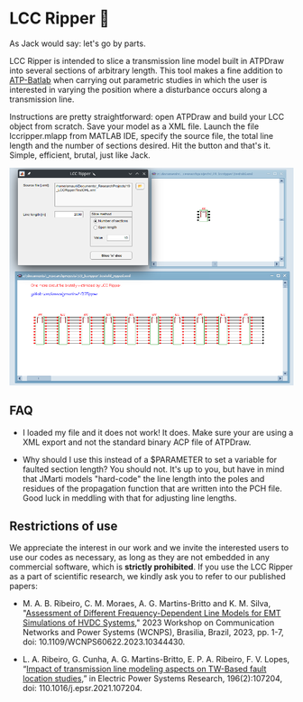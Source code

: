 # LCC Ripper 🔪

As Jack would say: let's go by parts.

LCC Ripper is intended to slice a transmission line model built in ATPDraw into several sections of arbitrary length. This tool makes a fine addition to [ATP-Batlab](https://github.com/amaurigmartins/ATPBatlab) when carrying out parametric studies in which the user is interested in varying the position where a disturbance occurs along a transmission line.

Instructions are pretty straightforward: open ATPDraw and build your LCC object from scratch. Save your model as a XML file. Launch the file lccripper.mlapp from MATLAB IDE, specify the source file, the total line length and the number of sections desired. Hit the button and that's it. Simple, efficient, brutal, just like Jack.

[![Screenshot #1](https://github.com/amaurigmartins/LCCRipper/blob/main/Screenshot1.png?raw=true)](https://github.com/amaurigmartins/LCCRipper/blob/main/Screenshot1.png?raw=true) 

## FAQ

- I loaded my file and it does not work!
  It does. Make sure your are using a XML export and not the standard binary ACP file of ATPDraw.

- Why should I use this instead of a $PARAMETER to set a variable for faulted section length?
  You should not. It's up to you, but have in mind that JMarti models "hard-code" the line length into the poles and residues of the propagation function that are written into the PCH file. Good luck in meddling with that for adjusting line lengths.

## Restrictions of use

We appreciate the interest in our work and we invite the interested users to use our codes as necessary, as long as they are not embedded in any commercial software, which is **strictly prohibited**. If you use the LCC Ripper as a part of scientific research, we kindly ask you to refer to our published papers:

- M. A. B. Ribeiro, C. M. Moraes, A. G. Martins-Britto and K. M. Silva, "[Assessment of Different Frequency-Dependent Line Models for EMT Simulations of HVDC Systems](https://ieeexplore.ieee.org/document/10344430)," 2023 Workshop on Communication Networks and Power Systems (WCNPS), Brasilia, Brazil, 2023, pp. 1-7, doi: 10.1109/WCNPS60622.2023.10344430.
  
- L. A. Ribeiro, G. Cunha, A. G. Martins-Britto, E. P. A. Ribeiro, F. V. Lopes, “[Impact of transmission line modeling aspects on TW-Based fault location studies](https://www.sciencedirect.com/science/article/abs/pii/S0378779621001851),” in Electric Power Systems Research, 196(2):107204, doi: 110.1016/j.epsr.2021.107204.

